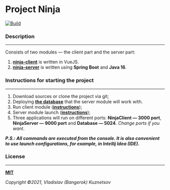 Project Ninja
=============================

[![Build](https://github.com/Bangerok/NinjaProject/actions/workflows/build.yml/badge.svg?branch=master)](https://github.com/Bangerok/NinjaProject/actions/workflows/build-schedule.yml)

### Description
___

Consists of two modules — the client part and the server part:
1. **[ninja-client](https://github.com/Bangerok/NinjaProject/tree/master/NinjaClient)** is written in VueJS.
2. **[ninja-server](https://github.com/Bangerok/NinjaProject/tree/master/NinjaClient)** is written using 
   **Spring Boot** and **Java 16**.

### Instructions for starting the project
___

1. Download sources or clone the project via git;
2. Deploying **[the database](https://github.com/Bangerok/NinjaProject/blob/master/docker/postgresql/postgres.bat)** 
   that the server module will work with.
3. Run client module 
   (**[instructions](https://github.com/Bangerok/NinjaProject/tree/master/NinjaClient#start-up-instructions)**);
4. Server module launch 
   (**[instructions](https://github.com/Bangerok/NinjaProject/tree/master/NinjaServer#start-up-instructions)**);
5. Three applications will run on different ports: **NinjaClient — 3000 port**, **NinjaServer — 9000 port** and 
   **Database — 5024**. _Change ports if you want_.
   
_**P.S.: All commands are executed from the console. It is also convenient to use launch configurations, for example, in
Intellij Idea (IDE).**_

### License
___

**[MIT](https://github.com/git/git-scm.com/blob/main/MIT-LICENSE.txt)**

_Copyright ©2021, Vladislav (Bangerok) Kuznetsov_